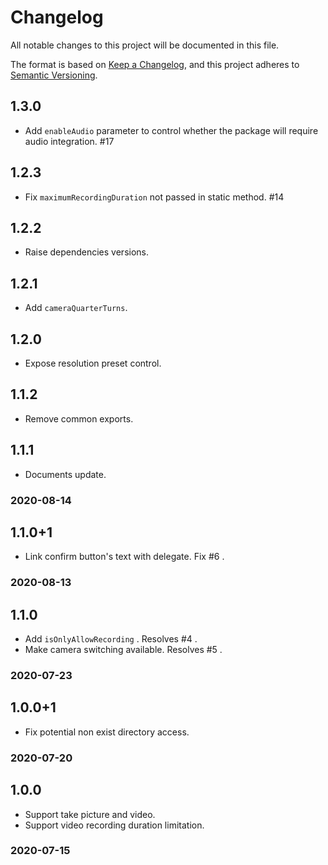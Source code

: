 # Changelog
All notable changes to this project will be documented in this file.

The format is based on [Keep a Changelog](https://keepachangelog.com/en/1.0.0/),
and this project adheres to [Semantic Versioning](https://semver.org/spec/v2.0.0.html).

## 1.3.0

- Add `enableAudio` parameter to control whether the package will require audio integration. #17

## 1.2.3

- Fix `maximumRecordingDuration` not passed in static method. #14

## 1.2.2

- Raise dependencies versions.

## 1.2.1

- Add `cameraQuarterTurns`.

## 1.2.0

- Expose resolution preset control.

## 1.1.2

- Remove common exports.

## 1.1.1

- Documents update.

### 2020-08-14

## 1.1.0+1

- Link confirm button's text with delegate. Fix #6 .

### 2020-08-13

## 1.1.0

- Add `isOnlyAllowRecording` . Resolves #4 .
- Make camera switching available. Resolves #5 .

### 2020-07-23

## 1.0.0+1

- Fix potential non exist directory access.

### 2020-07-20

## 1.0.0

- Support take picture and video.
- Support video recording duration limitation.

### 2020-07-15